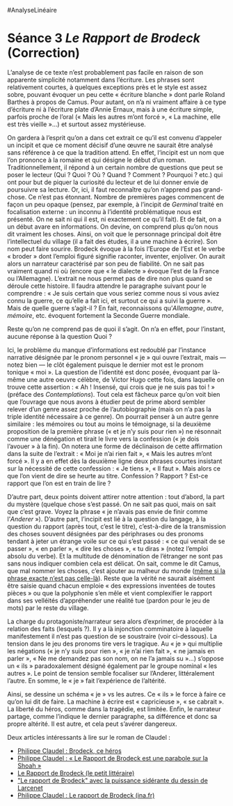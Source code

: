 #AnalyseLinéaire

# Séance 3 *Le Rapport de Brodeck* (Correction)

L’analyse de ce texte n’est probablement pas facile en raison de son apparente simplicité notamment dans l’écriture. Les phrases sont relativement courtes, à quelques exceptions près et le style est assez sobre, pouvant évoquer un peu cette « écriture blanche » dont parle Roland Barthes à propos de Camus. Pour autant, on n’a ni vraiment affaire à ce type d’écriture ni à l’écriture plate d’Annie Ernaux, mais à une écriture simple, parfois proche de l’oral (« Mais les autres m’ont forcé », « La machine, elle est très vieille »...) et surtout assez mystérieuse.

On gardera à l’esprit qu’on a dans cet extrait ce qu’il est convenu d’appeler un incipit et que ce moment décisif d’une œuvre ne saurait être analysé sans référence à ce que la tradition attend. En effet, l‘incipit est un nom que l’on prononce à la romaine et qui désigne le début d’un roman. Traditionnellement, il répond à un certain nombre de questions que peut se poser le lecteur (Qui ? Quoi ? Où ? Quand ? Comment ? Pourquoi ? etc.) qui ont pour but de piquer la curiosité du lecteur et de lui donner envie de poursuivre sa lecture. Or, ici, il faut reconnaître qu’on n’apprend pas grand-chose. Ce n’est pas étonnant. Nombre de premières pages commencent de façon un peu opaque (pensez, par exemple, à l’incipit de *Germinal* traité en focalisation externe : un inconnu à l’identité problématique nous est présenté. On ne sait ni qui il est, ni exactement ce qu’il fait). Et de fait, on a un début avare en informations. On devine, on comprend plus qu’on nous dit vraiment les choses. Ainsi, on voit que le personnage principal doit être l’intellectuel du village (il a fait des études, il a une machine à écrire). Son nom peut faire sourire. Brodeck évoque à la fois l’Europe de l’Est et le verbe « broder » dont l’emploi figuré signifie raconter, inventer, enjoliver. On aurait alors un narrateur caractérisé par son peu de fiabilité.
On ne sait pas vraiment quand ni où (encore que « le dialecte » évoque l’est de la France ou l’Allemagne). L’extrait ne nous permet pas de dire non plus quand se déroule cette histoire. Il faudra attendre le paragraphe suivant pour le comprendre : « Je suis certain que vous seriez comme nous si vous aviez connu la guerre, ce qu’elle a fait ici, et surtout ce qui a suivi la guerre ». Mais de quelle guerre s’agit-il ? En fait, reconnaissons qu’*Allemagne*, *autre*, *mémoire*, etc. évoquent fortement la Seconde Guerre mondiale.

Reste qu’on ne comprend pas de quoi il s’agit. On n’a en effet, pour l’instant, aucune réponse à la question Quoi ?

Ici, le problème du manque d’informations est redoublé par l’instance narrative désignée par le pronom personnel « je » qui ouvre l’extrait, mais — notez bien — le clôt également puisque le dernier mot est le pronom tonique « moi ». La question de l’identité est donc posée, évoquant par là-même une autre oeuvre célèbre, de Victor Hugo cette fois, dans laquelle on trouve cette assertion : « Ah ! Insensé, qui crois que je ne suis pas toi ! » (préface des *Contemplations*).
Tout cela est fâcheux parce qu’on voit bien que l’ouvrage que nous avons à étudier peut de prime abord sembler relever d’un genre assez proche de l’autobiographie (mais on n’a pas la triple identité nécessaire à ce genre). On pourrait penser à un autre genre similaire : les mémoires ou tout au moins le témoignage, si la deuxième proposition de la première phrase (« et je n’y suis pour rien ») ne résonnait comme une dénégation et tirait le livre vers la confession (« je dois l’avouer » à la fin). On notera une forme de déclinaison de cette affirmation dans la suite de l’extrait : « Moi je n’ai rien fait », « Mais les autres m’ont forcé ». Il y a en effet dès la deuxième ligne deux phrases courtes insistant sur la nécessité de cette confession : « Je tiens », « Il faut ». Mais alors ce que l’on vient de dire se heurte au titre. Confession ? Rapport ? Est-ce rapport que l’on est en train de lire ?

D’autre part, deux points doivent attirer notre attention : tout d’abord, la part du mystère (quelque chose s’est passé. On ne sait pas quoi, mais on sait que c’est grave. Voyez la phrase « je n’avais pas envie de finir comme l’*Anderer* »). D’autre part, l’incipit est lié à la question du langage, à la question du rapport (après tout, c’est le titre), c’est-à-dire de la transmission des choses souvent désignées par des périphrases ou des pronoms tendant à jeter un étrange voile sur ce qui s’est passé : « ce qui venait de se passer », « en parler », « dire les choses », « tu diras » (notez l’emploi absolu du verbe). Et la multitude de dénomination de l’étranger ne sont pas sans nous indiquer combien cela est délicat. On sait, comme le dit Camus, que mal nommer les choses, c’est ajouter au malheur du monde ([même si la phrase exacte n’est pas celle-là](http://jeanpierredacheux.blogspot.com/2011/01/mal-nommer-est-meurtrier.html)). Reste que la vérité ne saurait aisément être saisie quand chacun emploie « des expressions inventées de toutes pièces » ou que la polyphonie s’en mêle et vient complexifier le rapport dans ses velléités d’appréhender une réalité tue (pardon pour le jeu de mots) par le reste du village.

La charge du protagoniste/narrateur sera alors d’exprimer, de procéder à la relation des faits (lesquels ?). Il y a là injonction comminatoire à laquelle manifestement il n’est pas question de se soustraire (voir ci-dessous). La tension dans le jeu des pronoms tire vers le tragique. Au « je » qui multiplie les négations (« je n’y suis pour rien », « je n’ai rien fait », « ne jamais en parler », « Ne me demandez pas son nom, on ne l’a jamais su »...) s’oppose un « ils » paradoxalement désigné également par le groupe nominal « les autres ». Le point de tension semble focaliser sur l’Anderer, littéralement l’autre. En somme, le « je » fait l’expérience de l’altérité.

Ainsi, se dessine un schéma « je » vs les autres. Ce « ils » le force à faire ce qu’on lui dit de faire. La machine à écrire est « capricieuse », « se cabrait ». La liberté du héros, comme dans la tragédie, est limitée. Enfin, le narrateur partage, comme l’indique le dernier paragraphe, sa différence et donc sa propre altérité. Il est autre, et cela peut s’avérer dangereux.

Deux articles intéressants à lire sur le roman de Claudel :

- [Philippe Claudel : Brodeck, ce héros](https://www.lemonde.fr/livres/article/2007/08/30/philippe-claudel-brodeck-ce-heros_949172_3260.html)
- [Philippe Claudel : « Le Rapport de Brodeck est une parabole sur la Shoah »](https://bibliobs.nouvelobs.com/romans/20070907.BIB0038/philippe-claudel-le-rapport-de-brodeck-est-une-parabole-sur-la-shoah.html)
- [Le Rapport de Brodeck (le petit littéraire)](https://www.lepetitlitteraire.fr/uploads/analysis/5203b1b648e30.pdf)
- ["Le rapport de Brodeck" avec la puissance sidérante du dessin de Larcenet](https://www.francetvinfo.fr/culture/bd/le-rapport-de-brodeck-avec-la-puissance-siderante-du-dessin-de-larcenet_3352577.html)
- [Philippe Claudel : Le rapport de Brodeck (ina.fr)](http://www.ina.fr/video/3432525001)